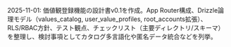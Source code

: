 2025-11-01: 価値観登録機能の設計書v0.1を作成。App Router構成、Drizzle論理モデル（values_catalog, user_value_profiles, root_accounts拡張）、RLS/RBAC方針、テスト観点、チェックリスト（主要ディレクトリ/スキーマ）を整理し、検討事項としてカタログ多言語化や匿名データ統合などを列挙。